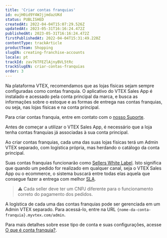 ```yaml
---
title: 'Criar contas franquias'
id: eujH0id9Y4WJjjmdazUKd
status: PUBLISHED
createdAt: 2022-04-04T15:07:29.526Z
updatedAt: 2023-05-31T16:16:24.472Z
publishedAt: 2023-05-31T16:16:24.472Z
firstPublishedAt: 2022-04-04T15:31:49.220Z
contentType: trackArticle
productTeam: Shopping
slugEN: creating-franchise-accounts
locale: pt
trackId: zav76TFEZlAjnyBVL5tRc
trackSlugEN: criar-contas-franquias
order: 3
---
```


Na plataforma VTEX, recomendamos que as lojas físicas sejam sempre configuradas como contas franquia. O aplicativo do VTEX Sales App é instalado e acessado pela conta principal da marca, e busca as informações sobre o estoque e as formas de entrega nas contas franquias, ou seja, nas lojas físicas e na conta principal.

Para criar contas franquia, entre em contato com o [nosso Suporte](https://support.vtex.com/hc/pt-br/requests).

Antes de começar a utilizar o VTEX Sales App, é necessário que a loja tenha contas franquias já associadas à sua conta principal.

Ao criar contas franquias, cada uma das suas lojas físicas terá um Admin VTEX separado, com logística própria, mas herdando o catálogo da conta principal.

Suas contas franquias funcionarão como [Sellers White Label](/pt/tutorial/definicoes-de-conta-franquia-e-seller-white-label--5orlGHyDHGAYciQ64oEgKa#o-que-e-um-seller-white-label). Isto significa que quando um pedido for realizado em qualquer canal, seja o VTEX Sales App ou o ecommerce, o sistema buscará entre todas elas aquela que consegue fazer a entrega com melhor [SLA](/pt/tutorial/o-que-e-o-sla-de-operacao-da-plataforma--2cIFrsY5S8usk84OU4QOKm).

> ⚠️ Cada seller deve ter um CNPJ diferente para o funcionamento correto do pagamento dos pedidos.

A logística de cada uma das contas franquias pode ser gerenciada em um Admin VTEX separado. Para acessá-lo, entre na URL `{nome-da-conta-franquia}.myvtex.com/admin`.

Para mais detalhes sobre esse tipo de conta e suas configurações, acesse [O que é conta franquia?](/pt/tutorial/o-que-e-conta-franquia--kWQC6RkFSCUFGgY5gSjdl).
